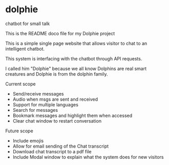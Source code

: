 # dolphie
chatbot for small talk


This is the README doco file for my Dolphie project

This is a simple single page website that allows visitor to chat to an intelligent chatbot.

This system is interfacing with the chatbot through API requests.

I called him "Dolphie" because we all know Dolphins are real smart creatures and Dolphie is from the dolphin family. 

Current scope
- Send/receive messages
- Audio when msgs are sent and received
- Support for multiple languages
- Search for messages
- Bookmark messages and highlight them when accessed
- Clear chat window to restart conversation


Future scope
- Include emojis
- Allow for email sending of the Chat transcript
- Download chat transcript to a pdf file
- Include Modal window to explain what the system does for new visitors
